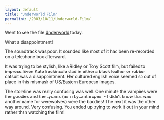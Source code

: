 ```yaml
---
layout: default
title: "Underworld Film"
permalink: /2003/10/11/Underworld-Film/
---
```


<P>Went to see the file <A class="" href="http://www.sonypictures.com/movies/underworld/" target=_blank>Underworld</A> today.</P>
<P>What a disappointment!</P>
<P>The soundtrack was poor. It sounded like most of it had been re-recorded on a telephone box afterward.</P>
<P>It was trying to be stylish, like a Ridley or&nbsp;Tony&nbsp;Scott film, but failed to impress. Even Kate Beckinsale clad in either a black leather or rubber catsuit was a disappointment. Her cultured english voice seemed so out of place in this mismash of US/Eastern European images.</P>
<P>The storyline was really confusing was well. One minute the vampires were the goodies and the Lycans (as in Lycanthropes&nbsp; - I didn't know that was another name for werewolves) were the baddies! The next it was the other way around. Very confusing. You ended up trying to work it out in your mind rather than watching the film!</P>